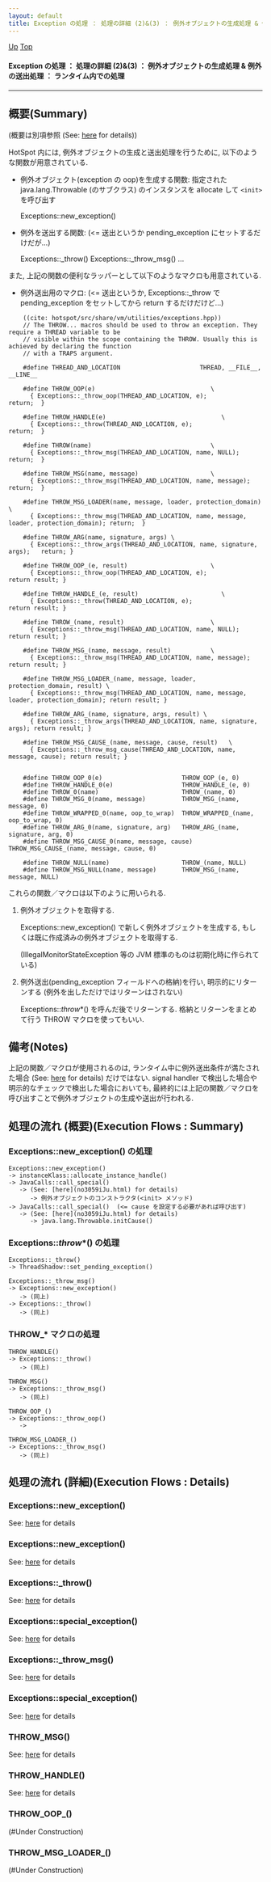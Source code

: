 ```yaml
---
layout: default
title: Exception の処理 ： 処理の詳細 (2)&(3) ： 例外オブジェクトの生成処理 & 例外の送出処理 ： ランタイム内での処理  
---
```

[Up](noHNONT0aT.html) [Top](../index.html)

#### Exception の処理 ： 処理の詳細 (2)&(3) ： 例外オブジェクトの生成処理 & 例外の送出処理 ： ランタイム内での処理  

--- 
## 概要(Summary)
(概要は別項参照 (See: [here](no3059qHd.html) for details))

HotSpot 内には, 例外オブジェクトの生成と送出処理を行うために, 以下のような関数が用意されている.

  * 例外オブジェクト(exception の oop)を生成する関数: 指定された java.lang.Throwable (のサブクラス) のインスタンスを allocate して `<init>` を呼び出す

    Exceptions::new_exception()

  * 例外を送出する関数: (<= 送出というか pending_exception にセットするだけだが...)

    Exceptions::_throw()
    Exceptions::_throw_msg()
    ...

また, 上記の関数の便利なラッパーとして以下のようなマクロも用意されている.

  * 例外送出用のマクロ: (<= 送出というか, Exceptions::_throw で pending_exception をセットしてから return するだけだけど...)


```
    ((cite: hotspot/src/share/vm/utilities/exceptions.hpp))
    // The THROW... macros should be used to throw an exception. They require a THREAD variable to be
    // visible within the scope containing the THROW. Usually this is achieved by declaring the function
    // with a TRAPS argument.
    
    #define THREAD_AND_LOCATION                      THREAD, __FILE__, __LINE__
    
    #define THROW_OOP(e)                                \
      { Exceptions::_throw_oop(THREAD_AND_LOCATION, e);                             return;  }
    
    #define THROW_HANDLE(e)                                \
      { Exceptions::_throw(THREAD_AND_LOCATION, e);                             return;  }
    
    #define THROW(name)                                 \
      { Exceptions::_throw_msg(THREAD_AND_LOCATION, name, NULL); return;  }
    
    #define THROW_MSG(name, message)                    \
      { Exceptions::_throw_msg(THREAD_AND_LOCATION, name, message); return;  }
    
    #define THROW_MSG_LOADER(name, message, loader, protection_domain) \
      { Exceptions::_throw_msg(THREAD_AND_LOCATION, name, message, loader, protection_domain); return;  }
    
    #define THROW_ARG(name, signature, args) \
      { Exceptions::_throw_args(THREAD_AND_LOCATION, name, signature, args);   return; }
    
    #define THROW_OOP_(e, result)                       \
      { Exceptions::_throw_oop(THREAD_AND_LOCATION, e);                           return result; }
    
    #define THROW_HANDLE_(e, result)                       \
      { Exceptions::_throw(THREAD_AND_LOCATION, e);                           return result; }
    
    #define THROW_(name, result)                        \
      { Exceptions::_throw_msg(THREAD_AND_LOCATION, name, NULL); return result; }
    
    #define THROW_MSG_(name, message, result)           \
      { Exceptions::_throw_msg(THREAD_AND_LOCATION, name, message); return result; }
    
    #define THROW_MSG_LOADER_(name, message, loader, protection_domain, result) \
      { Exceptions::_throw_msg(THREAD_AND_LOCATION, name, message, loader, protection_domain); return result; }
    
    #define THROW_ARG_(name, signature, args, result) \
      { Exceptions::_throw_args(THREAD_AND_LOCATION, name, signature, args); return result; }
    
    #define THROW_MSG_CAUSE_(name, message, cause, result)   \
      { Exceptions::_throw_msg_cause(THREAD_AND_LOCATION, name, message, cause); return result; }
    
    
    #define THROW_OOP_0(e)                      THROW_OOP_(e, 0)
    #define THROW_HANDLE_0(e)                   THROW_HANDLE_(e, 0)
    #define THROW_0(name)                       THROW_(name, 0)
    #define THROW_MSG_0(name, message)          THROW_MSG_(name, message, 0)
    #define THROW_WRAPPED_0(name, oop_to_wrap)  THROW_WRAPPED_(name, oop_to_wrap, 0)
    #define THROW_ARG_0(name, signature, arg)   THROW_ARG_(name, signature, arg, 0)
    #define THROW_MSG_CAUSE_0(name, message, cause) THROW_MSG_CAUSE_(name, message, cause, 0)
    
    #define THROW_NULL(name)                    THROW_(name, NULL)
    #define THROW_MSG_NULL(name, message)       THROW_MSG_(name, message, NULL)
```


これらの関数／マクロは以下のように用いられる.

  1. 例外オブジェクトを取得する.

     Exceptions::new_exception() で新しく例外オブジェクトを生成する, 
     もしくは既に作成済みの例外オブジェクトを取得する.

     (IllegalMonitorStateException 等の JVM 標準のものは初期化時に作られている)

  2. 例外送出(pending_exception フィールドへの格納)を行い, 明示的にリターンする (例外を出しただけではリターンはされない)

     Exceptions::_throw_*() を呼んだ後でリターンする.
     格納とリターンをまとめて行う THROW マクロを使ってもいい.


## 備考(Notes)
上記の関数／マクロが使用されるのは, ランタイム中に例外送出条件が満たされた場合 (See: [here](noe6OWoPNB.html) for details) だけではない.
signal handler で検出した場合や明示的なチェックで検出した場合においても, 最終的には上記の関数／マクロを呼び出すことで例外オブジェクトの生成や送出が行われる.


## 処理の流れ (概要)(Execution Flows : Summary)
### Exceptions::new_exception() の処理
```
Exceptions::new_exception()
-> instanceKlass::allocate_instance_handle()
-> JavaCalls::call_special()
   -> (See: [here](no3059iJu.html) for details)
      -> 例外オブジェクトのコンストラクタ(<init> メソッド)
-> JavaCalls::call_special()  (<= cause を設定する必要があれば呼び出す)
   -> (See: [here](no3059iJu.html) for details)
      -> java.lang.Throwable.initCause()
```

### Exceptions::_throw_*() の処理
```
Exceptions::_throw()
-> ThreadShadow::set_pending_exception()
```

```
Exceptions::_throw_msg()
-> Exceptions::new_exception()
   -> (同上)
-> Exceptions::_throw()
   -> (同上)
```

### THROW_* マクロの処理
```
THROW_HANDLE()
-> Exceptions::_throw()
   -> (同上)
```

```
THROW_MSG()
-> Exceptions::_throw_msg()
   -> (同上)
```

```
THROW_OOP_()
-> Exceptions::_throw_oop()
   -> 
```

```
THROW_MSG_LOADER_()
-> Exceptions::_throw_msg()
   -> (同上)
```

## 処理の流れ (詳細)(Execution Flows : Details)
### Exceptions::new_exception()
See: [here](no30594L2.html) for details
### Exceptions::new_exception()
See: [here](no3059qVF.html) for details
### Exceptions::_throw()
See: [here](no3059R0X.html) for details
### Exceptions::special_exception()
See: [here](no30593fL.html) for details
### Exceptions::_throw_msg()
See: [here](no3059EqR.html) for details
### Exceptions::special_exception()
See: [here](no3059e-d.html) for details
### THROW_MSG()
See: [here](no3059rIk.html) for details
### THROW_HANDLE()
See: [here](no30594Sq.html) for details
### THROW_OOP_()
(#Under Construction)

### THROW_MSG_LOADER_()
(#Under Construction)







